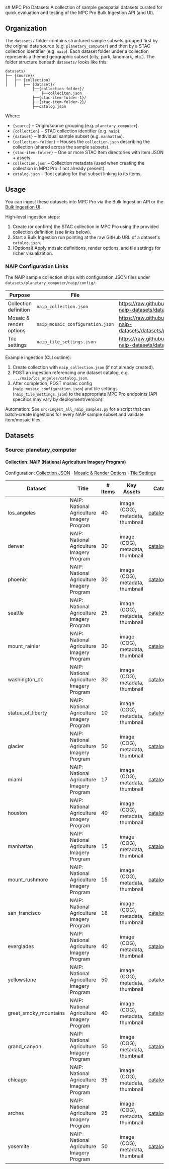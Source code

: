 s# MPC Pro Datasets
A collection of sample geospatial datasets curated for quick evaluation and testing of the MPC Pro Bulk Ingestion API (and UI). 

## Organization
The `datasets/` folder contains structured sample subsets grouped first by the original data source (e.g. `planetary_computer`) and then by a STAC collection identifier (e.g. `naip`). Each dataset folder under a collection represents a themed geographic subset (city, park, landmark, etc.). The folder structure beneath `datasets/` looks like this:

```
datasets/
├── {source}/
│   ├── {collection}
│   │   ├── {dataset}/
            ├──{collection-folder}/
                ├──colleciton.json
            ├──{stac-item-folder-1}/
            ├──{stac-item-folder-2}/
            ├──catalog.json
```
Where:
* `{source}` – Origin/source grouping (e.g. `planetary_computer`).
* `{collection}` – STAC collection identifier (e.g. `naip`).
* `{dataset}` – Individual sample subset (e.g. `manhattan`).
* `{collection-folder}` – Houses the `collection.json` describing the collection (shared across the sample subsets).
* `{stac-item-folder}` – One or more STAC Item directories with item JSON + assets.
* `collection.json` – Collection metadata (used when creating the collection in MPC Pro if not already present).
* `catalog.json` – Root catalog for that subset linking to its items.

## Usage
You can ingest these datasets into MPC Pro via the Bulk Ingestion API or the [Bulk Ingestion UI](https://learn.microsoft.com/azure/planetary-computer/ingest-via-web-interface).

High‑level ingestion steps:
1. Create (or confirm) the STAC collection in MPC Pro using the provided collection definition (see links below).
2. Start a Bulk Ingestion run pointing at the raw GitHub URL of a dataset's `catalog.json`.
3. (Optional) Apply mosaic definitions, render options, and tile settings for richer visualization.

### NAIP Configuration Links
The NAIP sample collection ships with configuration JSON files under `datasets/planetary_computer/naip/config/`:

| Purpose | File | Raw URL |
|---------|------|---------|
| Collection definition | `naip_collection.json` | https://raw.githubusercontent.com/aloverro/mpcpro-sample-datasets/expand-naip-datasets/datasets/planetary_computer/naip/config/naip_collection.json |
| Mosaic & render options | `naip_mosaic_configuration.json` | https://raw.githubusercontent.com/aloverro/mpcpro-sample-datasets/expand-naip-datasets/datasets/planetary_computer/naip/config/naip_mosaic_configuration.json |
| Tile settings | `naip_tile_settings.json` | https://raw.githubusercontent.com/aloverro/mpcpro-sample-datasets/expand-naip-datasets/datasets/planetary_computer/naip/config/naip_tile_settings.json |

Example ingestion (CLI outline):
1. Create collection with `naip_collection.json` (if not already created).
2. POST an ingestion referencing one dataset catalog, e.g. `.../naip/los_angeles/catalog.json`.
3. After completion, POST mosaic config (`naip_mosaic_configuration.json`) and tile settings (`naip_tile_settings.json`) to the appropriate MPC Pro endpoints (API specifics may vary by deployment/version).

Automation: See `src/ingest_all_naip_samples.py` for a script that can batch‑create ingestions for every NAIP sample subset and validate item/mosaic tiles.

## Datasets

### Source: planetary_computer

#### Collection: NAIP (National Agriculture Imagery Program)
Configuration: [Collection JSON](https://raw.githubusercontent.com/aloverro/mpcpro-sample-datasets/expand-naip-datasets/datasets/planetary_computer/naip/config/naip_collection.json) · [Mosaic & Render Options](https://raw.githubusercontent.com/aloverro/mpcpro-sample-datasets/expand-naip-datasets/datasets/planetary_computer/naip/config/naip_mosaic_configuration.json) · [Tile Settings](https://raw.githubusercontent.com/aloverro/mpcpro-sample-datasets/expand-naip-datasets/datasets/planetary_computer/naip/config/naip_tile_settings.json)

| Dataset | Title | # Items | Key Assets | Catalog |
|---------|-------|---------|------------|---------|
| los_angeles | NAIP: National Agriculture Imagery Program | 40 | image (COG), metadata, thumbnail | [catalog.json](https://raw.githubusercontent.com/aloverro/mpcpro-sample-datasets/expand-naip-datasets/datasets/planetary_computer/naip/los_angeles/catalog.json) |
| denver | NAIP: National Agriculture Imagery Program | 30 | image (COG), metadata, thumbnail | [catalog.json](https://raw.githubusercontent.com/aloverro/mpcpro-sample-datasets/expand-naip-datasets/datasets/planetary_computer/naip/denver/catalog.json) |
| phoenix | NAIP: National Agriculture Imagery Program | 30 | image (COG), metadata, thumbnail | [catalog.json](https://raw.githubusercontent.com/aloverro/mpcpro-sample-datasets/expand-naip-datasets/datasets/planetary_computer/naip/phoenix/catalog.json) |
| seattle | NAIP: National Agriculture Imagery Program | 25 | image (COG), metadata, thumbnail | [catalog.json](https://raw.githubusercontent.com/aloverro/mpcpro-sample-datasets/expand-naip-datasets/datasets/planetary_computer/naip/seattle/catalog.json) |
| mount_rainier | NAIP: National Agriculture Imagery Program | 30 | image (COG), metadata, thumbnail | [catalog.json](https://raw.githubusercontent.com/aloverro/mpcpro-sample-datasets/expand-naip-datasets/datasets/planetary_computer/naip/mount_rainier/catalog.json) |
| washington_dc | NAIP: National Agriculture Imagery Program | 30 | image (COG), metadata, thumbnail | [catalog.json](https://raw.githubusercontent.com/aloverro/mpcpro-sample-datasets/expand-naip-datasets/datasets/planetary_computer/naip/washington_dc/catalog.json) |
| statue_of_liberty | NAIP: National Agriculture Imagery Program | 10 | image (COG), metadata, thumbnail | [catalog.json](https://raw.githubusercontent.com/aloverro/mpcpro-sample-datasets/expand-naip-datasets/datasets/planetary_computer/naip/statue_of_liberty/catalog.json) |
| glacier | NAIP: National Agriculture Imagery Program | 50 | image (COG), metadata, thumbnail | [catalog.json](https://raw.githubusercontent.com/aloverro/mpcpro-sample-datasets/expand-naip-datasets/datasets/planetary_computer/naip/glacier/catalog.json) |
| miami | NAIP: National Agriculture Imagery Program | 17 | image (COG), metadata, thumbnail | [catalog.json](https://raw.githubusercontent.com/aloverro/mpcpro-sample-datasets/expand-naip-datasets/datasets/planetary_computer/naip/miami/catalog.json) |
| houston | NAIP: National Agriculture Imagery Program | 40 | image (COG), metadata, thumbnail | [catalog.json](https://raw.githubusercontent.com/aloverro/mpcpro-sample-datasets/expand-naip-datasets/datasets/planetary_computer/naip/houston/catalog.json) |
| manhattan | NAIP: National Agriculture Imagery Program | 15 | image (COG), metadata, thumbnail | [catalog.json](https://raw.githubusercontent.com/aloverro/mpcpro-sample-datasets/expand-naip-datasets/datasets/planetary_computer/naip/manhattan/catalog.json) |
| mount_rushmore | NAIP: National Agriculture Imagery Program | 15 | image (COG), metadata, thumbnail | [catalog.json](https://raw.githubusercontent.com/aloverro/mpcpro-sample-datasets/expand-naip-datasets/datasets/planetary_computer/naip/mount_rushmore/catalog.json) |
| san_francisco | NAIP: National Agriculture Imagery Program | 18 | image (COG), metadata, thumbnail | [catalog.json](https://raw.githubusercontent.com/aloverro/mpcpro-sample-datasets/expand-naip-datasets/datasets/planetary_computer/naip/san_francisco/catalog.json) |
| everglades | NAIP: National Agriculture Imagery Program | 40 | image (COG), metadata, thumbnail | [catalog.json](https://raw.githubusercontent.com/aloverro/mpcpro-sample-datasets/expand-naip-datasets/datasets/planetary_computer/naip/everglades/catalog.json) |
| yellowstone | NAIP: National Agriculture Imagery Program | 50 | image (COG), metadata, thumbnail | [catalog.json](https://raw.githubusercontent.com/aloverro/mpcpro-sample-datasets/expand-naip-datasets/datasets/planetary_computer/naip/yellowstone/catalog.json) |
| great_smoky_mountains | NAIP: National Agriculture Imagery Program | 40 | image (COG), metadata, thumbnail | [catalog.json](https://raw.githubusercontent.com/aloverro/mpcpro-sample-datasets/expand-naip-datasets/datasets/planetary_computer/naip/great_smoky_mountains/catalog.json) |
| grand_canyon | NAIP: National Agriculture Imagery Program | 50 | image (COG), metadata, thumbnail | [catalog.json](https://raw.githubusercontent.com/aloverro/mpcpro-sample-datasets/expand-naip-datasets/datasets/planetary_computer/naip/grand_canyon/catalog.json) |
| chicago | NAIP: National Agriculture Imagery Program | 35 | image (COG), metadata, thumbnail | [catalog.json](https://raw.githubusercontent.com/aloverro/mpcpro-sample-datasets/expand-naip-datasets/datasets/planetary_computer/naip/chicago/catalog.json) |
| arches | NAIP: National Agriculture Imagery Program | 25 | image (COG), metadata, thumbnail | [catalog.json](https://raw.githubusercontent.com/aloverro/mpcpro-sample-datasets/expand-naip-datasets/datasets/planetary_computer/naip/arches/catalog.json) |
| yosemite | NAIP: National Agriculture Imagery Program | 50 | image (COG), metadata, thumbnail | [catalog.json](https://raw.githubusercontent.com/aloverro/mpcpro-sample-datasets/expand-naip-datasets/datasets/planetary_computer/naip/yosemite/catalog.json) |

